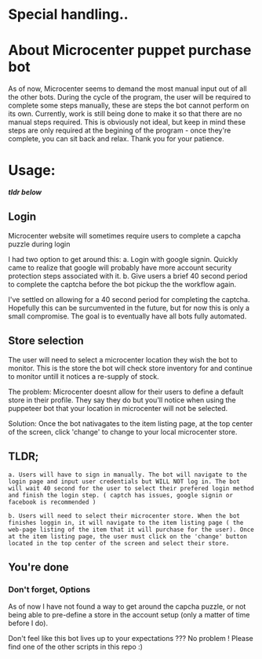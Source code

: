 # Special handling..
# About Microcenter puppet purchase bot

As of now, Microcenter seems to demand the most manual input out of all the other bots. During the cycle of the program, the user will be required to complete some steps manually, these are steps the bot cannot perform on its own. Currently, work is still being done to make it so that there are no manual steps required. This is obviously not ideal, but keep in mind these steps are only required at the begining of the program - once they're complete, you can sit back and relax. Thank you for your patience.


# Usage:
***tldr below***

## Login 
Microcenter website will sometimes require users to complete a capcha puzzle during login

I had two option to get around this:
    a. Login with google signin. Quickly came to realize that google will probably have more account security protection steps associated with it.
    b. Give users a brief 40 second period to complete the captcha before the bot pickup the the workflow again.

I've settled on allowing for a 40 second period for completing the captcha.  Hopefully this can be surcumvented in the future, but for now this is only a small compromise. The goal is to eventually have all bots fully automated. 

## Store selection
The user will need to select a microcenter location they wish the bot to monitor. This is the store the bot will check store inventory for and continue to monitor untill it notices a re-supply of stock. 

The problem: Microcenter doesnt allow for their users to define a default store in their profile. They say they do but you'll notice when using the puppeteer bot that your location in microcenter will not be selected. 

Solution: Once the bot nativagates to the item listing page, at the top center of the screen, click 'change' to change to your local microcenter store. 

## TLDR;
    a. Users will have to sign in manually. The bot will navigate to the login page and input user credentials but WILL NOT log in. The bot will wait 40 second for the user to select their prefered login method and finish the login step. ( captch has issues, google signin or facebook is recommended )

    b. Users will need to select their microcenter store. When the bot finishes loggin in, it will navigate to the item listing page ( the web-page listing of the item that it will purchase for the user). Once at the item listing page, the user must click on the 'change' button located in the top center of the screen and select their store. 

## You're done

### Don't forget, Options

As of now I have not found a way to get around the capcha puzzle, or not being able to pre-define a store in the account setup (only a matter of time before I do).

Don't feel like this bot lives up to your expectations ??? No problem ! Please find one of the other scripts in this repo :)

